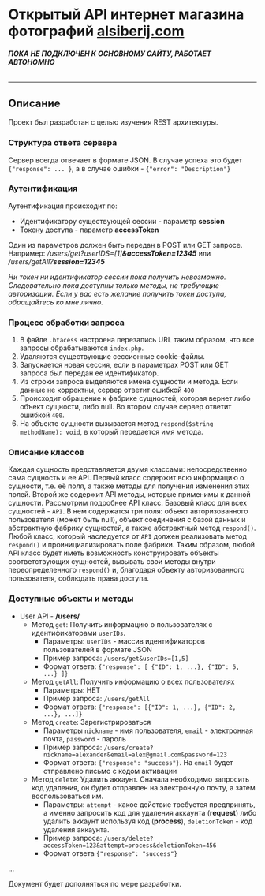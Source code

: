# Открытый API интернет магазина фотографий [alsiberij.com](https://alsiberij.com)

###### **ПОКА НЕ ПОДКЛЮЧЕН К ОСНОВНОМУ САЙТУ, РАБОТАЕТ АВТОНОМНО**
___
## Описание

Проект был разработан с целью изучения REST архитектуры.

### Структура ответа сервера

Сервер всегда отвечает в формате JSON.
В случае успеха это будет `{"response": ... }`, а в случае ошибки - 
`{"error": "Description"}`

### Аутентификация

Аутентификация происходит по:
- Идентификатору существующей сессии - параметр **session**
- Токену доступа - параметр **accessToken**

Один из параметров должен быть передан в POST или GET запросе. Например: _/users/get?userIDS=[1]**&accessToken=12345**_
или _/users/getAll?**session=12345**_

_Ни токен ни идентификатор сессии пока получить невозможно. Следовательно пока доступны
только методы, не требующие авторизации. Если у вас есть желание получить токен доступа, обращайтесь ко мне лично._

### Процесс обработки запроса

1. В файле `.htacess` настроена перезапись URL таким образом, что все запросы обрабатываются
   `index.php`.
2. Удаляются существующие сессионные cookie-файлы.
3. Запускается новая сессия, если в параметрах POST или GET запроса был передан ее идентификатор.
4. Из строки запроса выделяются имена сущности и метода. Если данные не корректны, сервер ответит ошибкой
`400`
5. Происходит обращение к фабрике сущностей, которая вернет либо объект сущности, либо null.
Во втором случае сервер ответит ошибкой `400`.
6. На объекте сущности вызывается метод `respond($string methodName): void`, в который передается
имя метода.

### Описание классов

Каждая сущность представляется двумя классами: непосредственно сама сущность и ее API.
Первый класс содержит всю информацию о сущности, т.е. её поля, а также методы для получения изменения
этих полей. Второй же содержит API методы, которые применимы к данной сущности. Рассмотрим подробнее API класс. Базовый
класс для всех сущностей - `API`. В нем содержатся три поля: объект авторизованного пользователя (может быть null),
объект соединения с базой данных и абстрактную фабрику сущностей, а также абстрактный метод `respond()`. Любой класс,
который наследуется от `API` должен реализовать метод `respond()` и проинициализировать поле фабрики. Таким образом,
любой API класс будет иметь возможность конструировать объекты соответствующих сущностей, вызывать свои методы внутри
переопределенного `respond()` и, благодаря объекту авторизованного пользователя, соблюдать права доступа.

### Доступные объекты и методы

- User API -  **/users/**
    - Метод `get`: Получить информацию о пользователях с идентификаторами `userIDs`.
        - Параметры: `userIDs` - массив идентификаторов пользователей в формате JSON
        - Пример запроса: `/users/get&userIDs=[1,5]`
        - Формат ответа: `{"response": [ {"ID": 1, ...}, {"ID": 5, ...} ]}`
    - Метод `getAll`: Получить информацию о всех пользователях
        - Параметры: НЕТ
        - Пример запроса: `/users/getAll`
        - Формат ответа: `{"response": [{"ID": 1, ...}, {"ID": 2, ...}, ...]}`
    - Метод `create`: Зарегистрироваться
        - Параметры `nickname` - имя пользователя, `email` - электронная почта, `password` - пароль
        - Пример запроса: `/users/create?nickname=alexander&email=alex@gmail.com&password=123`
        - Формат ответа: `{"response": "success"}`. На `email` будет отправлено письмо с кодом активации
    - Метод `delete`: Удалить аккаунт. Сначала необходимо запросить код удаления, он будет отправлен на электронную
      почту, а затем воспользоваться им.
        - Параметры: `attempt` - какое действие требуется предпринять, а именно запросить код для удаления аккаунта
          (**request**) либо удалить аккаунт используя код (**process**), `deletionToken` - код удаления аккаунта.
        - Пример запроса: `/users/delete?accessToken=123&attempt=process&deletionToken=456`
        - Формат ответа `{"response": "success"}`


...

Документ будет дополняться по мере разработки.